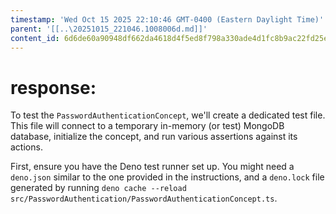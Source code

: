 ```yaml
---
timestamp: 'Wed Oct 15 2025 22:10:46 GMT-0400 (Eastern Daylight Time)'
parent: '[[..\20251015_221046.1008006d.md]]'
content_id: 6d6de60a90948df662da4618d4f5ed8f798a330ade4d1fc8b9ac22fd25efdc86
---
```


# response:

To test the `PasswordAuthenticationConcept`, we'll create a dedicated test file. This file will connect to a temporary in-memory (or test) MongoDB database, initialize the concept, and run various assertions against its actions.

First, ensure you have the Deno test runner set up. You might need a `deno.json` similar to the one provided in the instructions, and a `deno.lock` file generated by running `deno cache --reload src/PasswordAuthentication/PasswordAuthenticationConcept.ts`.
